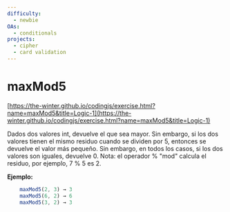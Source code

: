 ```yaml
---
difficulty:
  - newbie
OAs:
  - conditionals
projects:
  - cipher
  - card validation
---
```


# maxMod5

[https://the-winter.github.io/codingjs/exercise.html?name=maxMod5&title=Logic-1](https://the-winter.github.io/codingjs/exercise.html?name=maxMod5&title=Logic-1)

Dados dos valores int, devuelve el que sea mayor. Sin embargo, 
si los dos valores tienen el mismo residuo cuando se dividen 
por 5, entonces se devuelve el valor más pequeño. Sin embargo, 
en todos los casos, si los dos valores son iguales, devuelve 0. 
Nota: el operador % "mod" calcula el residuo, por ejemplo, 7 % 5 es 2.

__Ejemplo:__

```js
    maxMod5(2, 3) → 3
    maxMod5(6, 2) → 6
    maxMod5(3, 2) → 3
```
